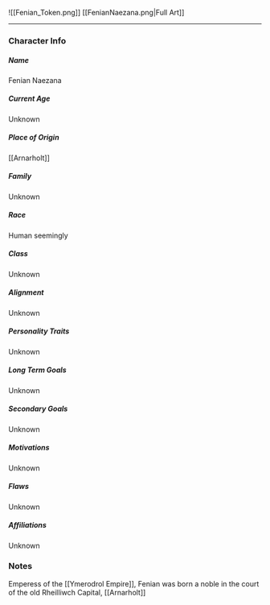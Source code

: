 ![[Fenian_Token.png]]
[[FenianNaezana.png|Full Art]]

---
### Character Info

##### Name 
Fenian Naezana

##### Current Age
Unknown

##### Place of Origin
[[Arnarholt]]

##### Family
Unknown

##### Race
Human seemingly

##### Class
Unknown

##### Alignment
Unknown

##### Personality Traits
Unknown

##### Long Term Goals
Unknown

##### Secondary Goals
Unknown

##### Motivations
Unknown

##### Flaws
Unknown

##### Affiliations
Unknown

### Notes
Emperess of the [[Ymerodrol Empire]], Fenian was born a noble in the court of the old Rheilliwch Capital, [[Arnarholt]]